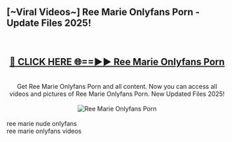 <h2>[~Viral Videos~] Ree Marie Onlyfans Porn - Update Files 2025!</h2>
<br>
<div align="center">
<h2><a href="https://betterlinks.top/A2PfLJ" rel="nofollow">🔴 CLICK HERE 🌐==►► Ree Marie Onlyfans Porn</a></h2>
<br>
Get Ree Marie Onlyfans Porn and all content. Now you can access all videos and pictures of Ree Marie Onlyfans Porn. New Updated Files 2025!
<br>
<br>
<a href="https://betterlinks.top/A2PfLJ" rel="nofollow" data-target="animated-image.originalLink"><img src="https://i.ibb.co.com/WyWwxjT/player-gif2.gif" alt="Ree Marie Onlyfans Porn" style="max-width: 100%; display: inline-block;" data-target="animated-image.originalImage"></a>
</div>
<br>
ree marie nude onlyfans<br>
ree marie onlyfans videos